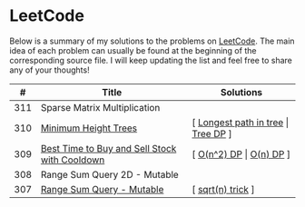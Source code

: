 # LeetCode

Below is a summary of my solutions to the problems on [LeetCode](https://www.leetcode.com).
The main idea of each problem can usually be found at the beginning of the corresponding source file.
I will keep updating the list and feel free to share any of your thoughts!

| #  | Title  | Solutions  |
|---|---|---|
|311|Sparse Matrix Multiplication||
|310|[Minimum Height Trees](https://leetcode.com/problems/minimum-height-trees/)| \[ [Longest path in tree](https://github.com/lydxlx1/LeetCode/blob/master/src/_310.java) \| [Tree DP](https://github.com/lydxlx1/LeetCode/blob/master/src/_310_1.java) \]  |
|309|[Best Time to Buy and Sell Stock with Cooldown](https://leetcode.com/problems/best-time-to-buy-and-sell-stock-with-cooldown/)|\[ [O(n^2) DP](https://github.com/lydxlx1/LeetCode/blob/master/src/_309.java) \| [O(n) DP](https://github.com/lydxlx1/LeetCode/blob/master/src/_309_1.java) \]|
|308|Range Sum Query 2D - Mutable||
|307|[Range Sum Query - Mutable](https://leetcode.com/problems/range-sum-query-mutable/)|\[ [sqrt(n) trick](https://github.com/lydxlx1/LeetCode/blob/master/src/_307.java) \]|


